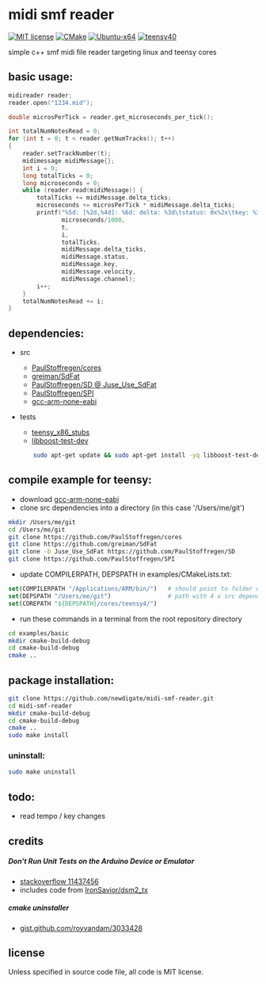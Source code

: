 # midi smf reader
[![MIT license](https://img.shields.io/badge/License-MIT-blue.svg)](LICENSE)
[![CMake](https://img.shields.io/badge/project-CMake-brightgreen.svg?label=built%20with&colorA=555555&colorB=8a8fff&logo=)](CMakelists.txt)
[![Ubuntu-x64](https://github.com/newdigate/midi-smf-reader/workflows/Ubuntu-x64/badge.svg)](https://github.com/newdigate/midi-smf-reader/actions?query=workflow%3Ateensy40)
[![teensy40](https://github.com/newdigate/midi-smf-reader/workflows/teensy40/badge.svg)](https://github.com/newdigate/midi-smf-reader/actions?query=workflow%3AUbuntu-x64)

simple c++ smf midi file reader targeting linux and teensy cores 
  
## basic usage:
``` c++
midireader reader;
reader.open("1234.mid");

double microsPerTick = reader.get_microseconds_per_tick();

int totalNumNotesRead = 0;
for (int t = 0; t < reader.getNumTracks(); t++)
{
    reader.setTrackNumber(t);
    midimessage midiMessage{};
    int i = 0;
    long totalTicks = 0;
    long microseconds = 0;
    while (reader.read(midiMessage)) {
        totalTicks += midiMessage.delta_ticks;
        microseconds += microsPerTick * midiMessage.delta_ticks;
        printf("%5d: [%2d,%4d]: %6d: delta: %3d\tstatus: 0x%2x\tkey: %3d\tvelocity: %3d\tchannel: %2d\t\n",
               microseconds/1000,
               t,
               i,
               totalTicks,
               midiMessage.delta_ticks,
               midiMessage.status,
               midiMessage.key,
               midiMessage.velocity,
               midiMessage.channel);
        i++;
    }
    totalNumNotesRead += i;
}
```

## dependencies:
* src
  * [PaulStoffregen/cores](https://github.com/PaulStoffregen/cores)
  * [greiman/SdFat](https://github.com/greiman/SdFat)
  * [PaulStoffregen/SD @ Juse_Use_SdFat](https://github.com/PaulStoffregen/SD)
  * [PaulStoffregen/SPI](https://github.com/PaulStoffregen/SPI)
  * [gcc-arm-none-eabi](https://developer.arm.com/tools-and-software/open-source-software/developer-tools/gnu-toolchain/gnu-rm/downloads)
      
* tests
  * [teensy_x86_stubs](https://github.com/newdigate/teensy-x86-stubs)
  * [libboost-test-dev](https://www.boost.org/doc/libs/1_63_0/libs/test/doc/html/index.html)
 ``` sh
        sudo apt-get update && sudo apt-get install -yq libboost-test-dev
 ```

## compile example for teensy:
* download [gcc-arm-none-eabi](https://developer.arm.com/tools-and-software/open-source-software/developer-tools/gnu-toolchain/gnu-rm/downloads)
* clone src dependencies into a directory (in this case '/Users/me/git')
``` sh
mkdir /Users/me/git
cd /Users/me/git
git clone https://github.com/PaulStoffregen/cores
git clone https://github.com/greiman/SdFat
git clone -b Juse_Use_SdFat https://github.com/PaulStoffregen/SD
git clone https://github.com/PaulStoffregen/SPI
```

* update COMPILERPATH, DEPSPATH in examples/CMakeLists.txt:
``` cmake
set(COMPILERPATH "/Applications/ARM/bin/")   # should point to folder with GCC-ARM-NONE-EABI executables
set(DEPSPATH "/Users/me/git")                # path with 4 x src dependencies 
set(COREPATH "${DEPSPATH}/cores/teensy4/")   
```

* run these commands in a terminal from the root repository directory
``` sh
cd examples/basic
mkdir cmake-build-debug
cd cmake-build-debug
cmake .. 
```

## package installation:
``` sh
git clone https://github.com/newdigate/midi-smf-reader.git
cd midi-smf-reader
mkdir cmake-build-debug
cd cmake-build-debug
cmake ..
sudo make install
```

### uninstall:
``` sh
sudo make uninstall
```

## todo:
* read tempo / key changes

## credits
##### Don't Run Unit Tests on the Arduino Device or Emulator
* [stackoverflow 11437456](https://stackoverflow.com/a/11437456)
* includes code from [IronSavior/dsm2_tx](https://github.com/IronSavior/dsm2_tx)

##### cmake uninstaller
*  [gist.github.com/royvandam/3033428](https://gist.github.com/royvandam/3033428)


## license
Unless specified in source code file, all code is MIT license.
